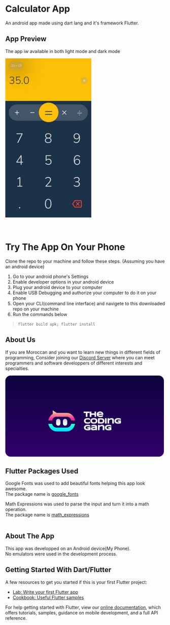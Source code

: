 # Calculator App

An android app made using dart lang and it's framework Flutter.

## App Preview
The app iw available in both light mode and dark mode
<br>

<img src="./README Images/calculator2_preview.jpg" height="500">

<br>
<br>
<br>

# Try The App On Your Phone

Clone the repo to your machine and follow these steps.
(Assuming you have an android device)

<ol>
<li>Go to your android phone's Settings </li>
<li>Enable developer options in your android device</li>
<li>Plug your android device to your computer</li>
<li>Enable USB Debugging and authorize your computer to do it on your phone</li>
<li>Open your CLI(command line interface) and navigete to this downloaded repo on your machine</li>
<li>Run the commands below</li>
</ol>

>```
>flutter build apk; flutter install
>```

## About Us
If you are Moroccan and you want to learn new things in different fields of programming,
Consider joining our [Discord Server](https://discord.gg/RwM3NUYRcx) where you can meet programmers and software developpers of different interests and specialties.

<a href="https://discord.gg/RwM3NUYRcx"><img src="./README Images/TCGlogoNew.png" width="500"></a>

## Flutter Packages Used

Google Fonts was used to add beautiful fonts helping this app look awesome.
<br>
The package name is [google_fonts](https://pub.dev/packages/google_fonts)<br>

Math Expressions was used to parse the input and turn it into a math operation.
<br>
The package name is [math_expressions](https://pub.dev/packages/math_expressions)<br><br>

## About The App

This app was developped on an Android device(My Phone).<br>
No emulators were used in the development process.

## Getting Started With Dart/Flutter

A few resources to get you started if this is your first Flutter project:

- [Lab: Write your first Flutter app](https://flutter.dev/docs/get-started/codelab)
- [Cookbook: Useful Flutter samples](https://flutter.dev/docs/cookbook)

For help getting started with Flutter, view our
[online documentation](https://flutter.dev/docs), which offers tutorials,
samples, guidance on mobile development, and a full API reference.
